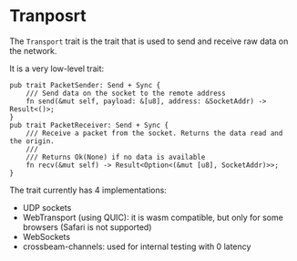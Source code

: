 # Tranposrt

The `Transport` trait is the trait that is used to send and receive raw data on the network.

It is a very low-level trait:

```rust,noplayground
pub trait PacketSender: Send + Sync {
    /// Send data on the socket to the remote address
    fn send(&mut self, payload: &[u8], address: &SocketAddr) -> Result<()>;
}
pub trait PacketReceiver: Send + Sync {
    /// Receive a packet from the socket. Returns the data read and the origin.
    ///
    /// Returns Ok(None) if no data is available
    fn recv(&mut self) -> Result<Option<(&mut [u8], SocketAddr)>>;
}
```


The trait currently has 4 implementations:
- UDP sockets
- WebTransport (using QUIC): it is wasm compatible, but only for some browsers (Safari is not supported)
- WebSockets
- crossbeam-channels: used for internal testing with 0 latency